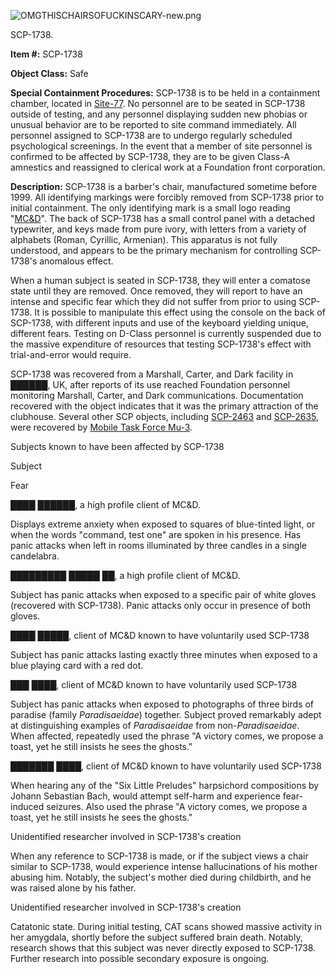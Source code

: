 ![OMGTHISCHAIRSOFUCKINSCARY-new.png](http://scp-wiki.wdfiles.com/local--files/scp-1738/OMGTHISCHAIRSOFUCKINSCARY-new.png)

SCP-1738.

**Item #:** SCP-1738

**Object Class:** Safe

**Special Containment Procedures:** SCP-1738 is to be held in a containment chamber, located in [Site-77](/secure-facility-dossier-site-77). No personnel are to be seated in SCP-1738 outside of testing, and any personnel displaying sudden new phobias or unusual behavior are to be reported to site command immediately. All personnel assigned to SCP-1738 are to undergo regularly scheduled psychological screenings. In the event that a member of site personnel is confirmed to be affected by SCP-1738, they are to be given Class-A amnestics and reassigned to clerical work at a Foundation front corporation.

**Description:** SCP-1738 is a barber's chair, manufactured sometime before 1999. All identifying markings were forcibly removed from SCP-1738 prior to initial containment. The only identifying mark is a small logo reading "[MC&D](http://www.scp-wiki.net/marshall-carter-and-dark-hub)". The back of SCP-1738 has a small control panel with a detached typewriter, and keys made from pure ivory, with letters from a variety of alphabets (Roman, Cyrillic, Armenian). This apparatus is not fully understood, and appears to be the primary mechanism for controlling SCP-1738's anomalous effect.

When a human subject is seated in SCP-1738, they will enter a comatose state until they are removed. Once removed, they will report to have an intense and specific fear which they did not suffer from prior to using SCP-1738. It is possible to manipulate this effect using the console on the back of SCP-1738, with different inputs and use of the keyboard yielding unique, different fears. Testing on D-Class personnel is currently suspended due to the massive expenditure of resources that testing SCP-1738's effect with trial-and-error would require.

SCP-1738 was recovered from a Marshall, Carter, and Dark facility in ██████, UK, after reports of its use reached Foundation personnel monitoring Marshall, Carter, and Dark communications. Documentation recovered with the object indicates that it was the primary attraction of the clubhouse. Several other SCP objects, including [SCP-2463](/scp-2463) and [SCP-2635](/scp-2635), were recovered by [Mobile Task Force Mu-3](/application-to-form-mtf-mu3-cover-letter).

Subjects known to have been affected by SCP-1738

Subject

Fear

████ ██████, a high profile client of MC&D.

Displays extreme anxiety when exposed to squares of blue-tinted light, or when the words "command, test one" are spoken in his presence. Has panic attacks when left in rooms illuminated by three candles in a single candelabra.

█████████ █████ ██, a high profile client of MC&D.

Subject has panic attacks when exposed to a specific pair of white gloves (recovered with SCP-1738). Panic attacks only occur in presence of both gloves.

████ █████, client of MC&D known to have voluntarily used SCP-1738

Subject has panic attacks lasting exactly three minutes when exposed to a blue playing card with a red dot.

███ ████, client of MC&D known to have voluntarily used SCP-1738

Subject has panic attacks when exposed to photographs of three birds of paradise (family _Paradisaeidae_) together. Subject proved remarkably adept at distinguishing examples of _Paradisaeidae_ from non-_Paradisaeidae_. When affected, repeatedly used the phrase "A victory comes, we propose a toast, yet he still insists he sees the ghosts."

███████ ████, client of MC&D known to have voluntarily used SCP-1738

When hearing any of the "Six Little Preludes" harpsichord compositions by Johann Sebastian Bach, would attempt self-harm and experience fear-induced seizures. Also used the phrase "A victory comes, we propose a toast, yet he still insists he sees the ghosts."

Unidentified researcher involved in SCP-1738's creation

When any reference to SCP-1738 is made, or if the subject views a chair similar to SCP-1738, would experience intense hallucinations of his mother abusing him. Notably, the subject's mother died during childbirth, and he was raised alone by his father.

Unidentified researcher involved in SCP-1738's creation

Catatonic state. During initial testing, CAT scans showed massive activity in her amygdala, shortly before the subject suffered brain death. Notably, research shows that this subject was never directly exposed to SCP-1738. Further research into possible secondary exposure is ongoing.